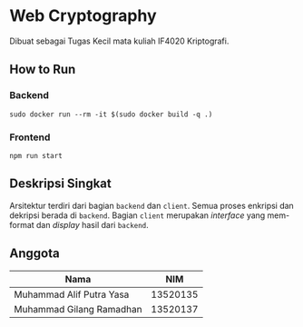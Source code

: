 # Web Cryptography

Dibuat sebagai Tugas Kecil mata kuliah IF4020 Kriptografi.

## How to Run

### Backend

```
sudo docker run --rm -it $(sudo docker build -q .)
```

### Frontend

```
npm run start
```

## Deskripsi Singkat

Arsitektur terdiri dari bagian `backend` dan `client`. Semua proses enkripsi dan dekripsi berada di `backend`. Bagian `client` merupakan _interface_ yang mem-format dan _display_ hasil dari `backend`.

## Anggota

| Nama | NIM |
| ---- | --- |
| Muhammad Alif Putra Yasa | 13520135 |
| Muhammad Gilang Ramadhan | 13520137 |